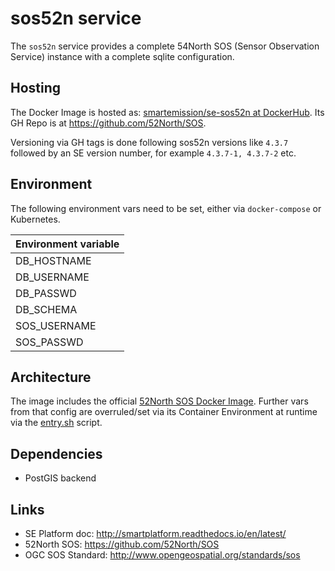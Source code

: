 # sos52n service

The `sos52n` service provides a complete 54North SOS (Sensor Observation Service) 
instance with a complete sqlite configuration.

## Hosting

The Docker Image is hosted as: 
[smartemission/se-sos52n at DockerHub](https://hub.docker.com/r/smartemission/se-sos52n).
Its GH Repo is at https://github.com/52North/SOS.

Versioning via GH tags is done following sos52n versions like `4.3.7` followed by an SE 
version number, for example `4.3.7-1, 4.3.7-2` etc.

## Environment

The following environment vars need to be set, either via `docker-compose` or
Kubernetes.


|Environment variable|
|---|
|DB_HOSTNAME|
|DB_USERNAME|
|DB_PASSWD|
|DB_SCHEMA|
|SOS_USERNAME|
|SOS_PASSWD|

## Architecture

The image includes the official [52North SOS Docker Image](https://hub.docker.com/r/52north/sos/).
Further vars from that config are overruled/set via its 
Container Environment at runtime via the [entry.sh](entry.sh) script.

## Dependencies

* PostGIS backend

## Links

* SE Platform doc: http://smartplatform.readthedocs.io/en/latest/
* 52North SOS: https://github.com/52North/SOS
* OGC SOS Standard: http://www.opengeospatial.org/standards/sos

